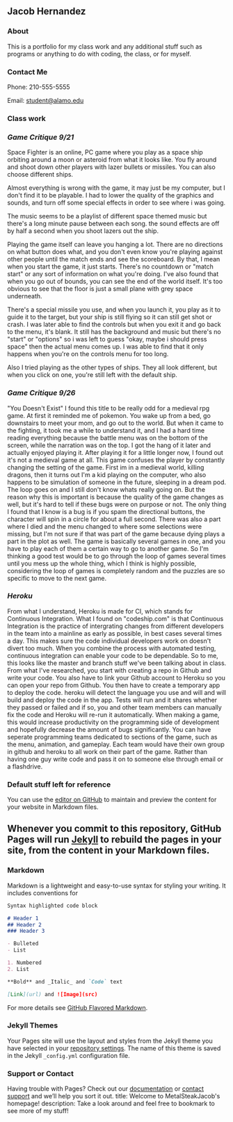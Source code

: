 ## Jacob Hernandez

### About
This is a portfolio for my class work and any additional stuff such as programs or anything to do with coding, the class, or for myself.

### Contact Me
Phone: 210-555-5555

Email: student@alamo.edu

### Class work

### *Game Critique 9/21*


Space Fighter is an online, PC game where you play as a space ship orbiting around a moon or asteroid from what it looks like. You fly around and shoot down other players with lazer bullets or missiles. You can also choose different ships.

Almost everything is wrong with the game, it may just be my computer, but I don't find it to be playable. I had to lower the quality of the graphics and sounds, and turn off some special effects in order to see where i was going.

The music seems to be a playlist of different space themed music but there's a long minute pause between each song. the sound effects are off by half a second when you shoot lazers out the ship.

Playing the game itself can leave you hanging a lot. There are no directions on what button does what, and you don't even know you're playing against other people until the match ends and see the scoreboard. By that, I mean when you start the game, it just starts. There's no countdown or "match start" or any sort of information on what you're doing. I've also found that when you go out of bounds, you can see the end of the world itself. It's too obvious to see that the floor is just a small plane with grey space underneath.

There's a special missile you use, and when you launch it, you play as it to guide it to the target, but your ship is still flying so it can still get shot or crash. I was later able to find the controls but when you exit it and go back to the menu, it's blank. It still has the background and music but there's no "start" or "options" so i was left to guess "okay, maybe i should press space"  then the actual menu comes up. I was able to find that it only happens when you're on the controls menu for too long.

Also I tried playing as the other types of ships. They all look different, but when you click on one, you're still left with the default ship.

### *Game Critique 9/26*

"You Doesn't Exist" I found this title to be really odd for a medieval rpg game. At first it reminded me of pokemon. You wake up from a bed, go downstairs to meet your mom, and go out to the world. But when it came to the fighting, it took me a while to understand it, and I had a hard time reading everything because the battle menu was on the bottom of the screen, while the narration was on the top. I got the hang of it later and actually enjoyed playing it.
After playing it for a little longer now, I found out it's not a medieval game at all. This game confuses the player by constantly changing the setting of the game. First im in a medieval world, killing dragons, then it turns out I'm a kid playing on the computer, who also happens to be simulation of someone in the future, sleeping in a dream pod. The loop goes on and I still don't know whats really going on. But the reason why this is important is because the quality of the game changes as well, but it's hard to tell if these bugs were on purpose or not. The only thing I found that I know is a bug is if you spam the directional buttons, the character will spin in a circle for about a full second. There was also a part where I died and the menu changed to where some selections were missing, but I'm not sure if that was part of the game because dying plays a part in the plot as well. The game is basically several games in one, and you have to play each of them a certain way to go to another game. So I'm thinking a good test would be to go through the loop of games several times until you mess up the whole thing, which I think is highly possible, considering the loop of games is completely random and the puzzles are so specific to move to the next game.

### *Heroku*

From what I understand, Heroku is made for CI, which stands for Continuous Integration. What I found on "codeship.com" is that Continuous Integration is the practice of intergrating changes from different developers in the team into a mainline as early as possible, in best cases several times a day. This makes sure the code individual developers work on doesn't divert too much. When you combine the process with automated testing, continuous integration can enable your code to be dependable.
So to me, this looks like the master and branch stuff we've been talking about in class. From what I've researched, you start with creating a repo in Github and write your code. You also have to link your Github account to Heroku so you can open your repo from Github. You then have to create a temporary app to deploy the code. heroku will detect the language you use and will and will build and deploy the code in the app. Tests will run and it shares whether they passed or failed and if so, you and other team members can manually fix the code and Heroku will re-run it automatically.
When making a game, this would increase productivity on the programming side of development and hopefully decrease the amount of bugs significantly. You can have seperate programming teams dedicated to sections of the game, such as the menu, animation, and gameplay. Each team would have their own group in github and heroku to all work on their part of the game. Rather than having one guy write code and pass it on to someone else through email or a flashdrive.

### Default stuff left for reference

You can use the [editor on GitHub](https://github.com/MetalSteakJacob/MetalSteakJacob.github.io/edit/master/index.md) to maintain and preview the content for your website in Markdown files.

Whenever you commit to this repository, GitHub Pages will run [Jekyll](https://jekyllrb.com/) to rebuild the pages in your site, from the content in your Markdown files.
---

### Markdown

Markdown is a lightweight and easy-to-use syntax for styling your writing. It includes conventions for

```markdown
Syntax highlighted code block

# Header 1
## Header 2
### Header 3

- Bulleted
- List

1. Numbered
2. List

**Bold** and _Italic_ and `Code` text

[Link](url) and ![Image](src)
```

For more details see [GitHub Flavored Markdown](https://guides.github.com/features/mastering-markdown/).

### Jekyll Themes

Your Pages site will use the layout and styles from the Jekyll theme you have selected in your [repository settings](https://github.com/MetalSteakJacob/MetalSteakJacob.github.io/settings). The name of this theme is saved in the Jekyll `_config.yml` configuration file.

### Support or Contact

Having trouble with Pages? Check out our [documentation](https://help.github.com/categories/github-pages-basics/) or [contact support](https://github.com/contact) and we’ll help you sort it out.
title: Welcome to MetalSteakJacob's homepage!
description: Take a look around and feel free to bookmark to see more of my stuff!

